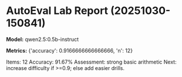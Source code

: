 # AutoEval Lab Report (20251030-150841)

**Model:** qwen2.5:0.5b-instruct

**Metrics:** {'accuracy': 0.9166666666666666, 'n': 12}

Items: 12
Accuracy: 91.67%
Assessment: strong basic arithmetic
Next: increase difficulty if >=0.9; else add easier drills.
